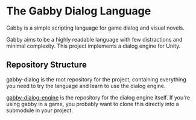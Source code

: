# The Gabby Dialog Language
Gabby is a simple scripting language for game dialog and visual novels.

Gabby aims to be a highly readable language with few distractions and minimal complexity. This project implements a dialog engine for Unity.

## Repository Structure

gabby-dialog is the root repository for the project, containing everything you need to try the language and learn to use the dialog engine.

[gabby-dialog-engine](https://github.com/zdawson/gabby-dialog-engine) is the repository for the dialog engine itself. If you're using gabby in a game, you probably want to clone this directly into a submodule in your project.

